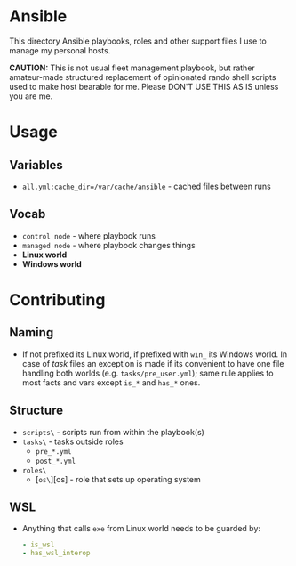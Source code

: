 # Ansible

This directory Ansible playbooks, roles and other support files I use to manage
my personal hosts.

**CAUTION:** This is not usual fleet management playbook, but rather
amateur-made structured replacement of opinionated rando shell scripts used to
make host bearable for me. Please DON'T USE THIS AS IS unless you are me.

# Usage

## Variables
* `all.yml:cache_dir=/var/cache/ansible` - cached files between runs



## Vocab
* `control node` - where playbook runs
* `managed node` - where playbook changes things
* **Linux world**
* **Windows world**


# Contributing

## Naming
* If not prefixed its Linux world, if prefixed with `win_` its Windows world.
  In case of _task_ files an exception is made if its convenient to have one
  file handling both worlds (e.g. `tasks/pre_user.yml`); same rule applies to
  most facts and vars except `is_*` and `has_*` ones.

## Structure
* `scripts\`            - scripts run from within the playbook(s)
* `tasks\`              - tasks outside roles
  * `pre_*.yml`
  * `post_*.yml`
* `roles\`
  * [`os\`][os]         - role that sets up operating system

## WSL
* Anything that calls `exe` from Linux world needs to be guarded by:
  ```yaml
  - is_wsl
  - has_wsl_interop
  ```
